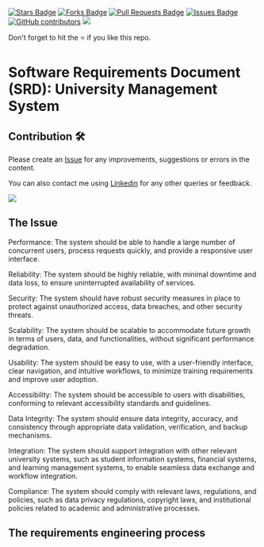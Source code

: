 <a href="https://github.com/drshahizan/software-engineering/stargazers"><img src="https://img.shields.io/github/stars/drshahizan/software-engineering" alt="Stars Badge"/></a>
<a href="https://github.com/drshahizan/software-engineering/network/members"><img src="https://img.shields.io/github/forks/drshahizan/software-engineering" alt="Forks Badge"/></a>
<a href="https://github.com/drshahizan/software-engineering/pulls"><img src="https://img.shields.io/github/issues-pr/drshahizan/software-engineering" alt="Pull Requests Badge"/></a>
<a href="https://github.com/drshahizan/software-engineering"><img src="https://img.shields.io/github/issues/drshahizan/software-engineering" alt="Issues Badge"/></a>
<a href="https://github.com/drshahizan/software-engineering/graphs/contributors"><img alt="GitHub contributors" src="https://img.shields.io/github/contributors/drshahizan/software-engineering?color=2b9348"></a>
![](https://visitor-badge.glitch.me/badge?page_id=drshahizan/software-engineering)

Don't forget to hit the :star: if you like this repo.

# Software Requirements Document (SRD): University Management System



## Contribution 🛠️
Please create an [Issue](https://github.com/drshahizan/software-engineering/issues) for any improvements, suggestions or errors in the content.

You can also contact me using [Linkedin](https://www.linkedin.com/in/drshahizan/) for any other queries or feedback.

![](https://visitor-badge.glitch.me/badge?page_id=drshahizan)

## The Issue
Performance: The system should be able to handle a large number of concurrent users, process requests quickly, and provide a responsive user interface.

Reliability: The system should be highly reliable, with minimal downtime and data loss, to ensure uninterrupted availability of services.

Security: The system should have robust security measures in place to protect against unauthorized access, data breaches, and other security threats.

Scalability: The system should be scalable to accommodate future growth in terms of users, data, and functionalities, without significant performance degradation.

Usability: The system should be easy to use, with a user-friendly interface, clear navigation, and intuitive workflows, to minimize training requirements and improve user adoption.

Accessibility: The system should be accessible to users with disabilities, conforming to relevant accessibility standards and guidelines.

Data Integrity: The system should ensure data integrity, accuracy, and consistency through appropriate data validation, verification, and backup mechanisms.

Integration: The system should support integration with other relevant university systems, such as student information systems, financial systems, and learning management systems, to enable seamless data exchange and workflow integration.

Compliance: The system should comply with relevant laws, regulations, and policies, such as data privacy regulations, copyright laws, and institutional policies related to academic and administrative processes.

## The requirements engineering process
